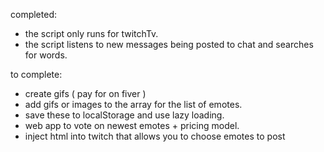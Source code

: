 
completed:
 * the script only runs for twitchTv.
 * the script listens to new messages being posted to chat and searches for words.

to complete:
 * create gifs ( pay for on fiver )
 * add gifs or images to the array for the list of emotes.
 * save these to localStorage and use lazy loading.
 * web app to vote on newest emotes + pricing model.
 * inject html into twitch that allows you to choose emotes to post
